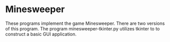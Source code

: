 # Minesweeper
These programs implement the game Minesweeper.
There are two versions of this program. The program minesweeper-tkinter.py utilizes tkinter to to construct a basic GUI application.
